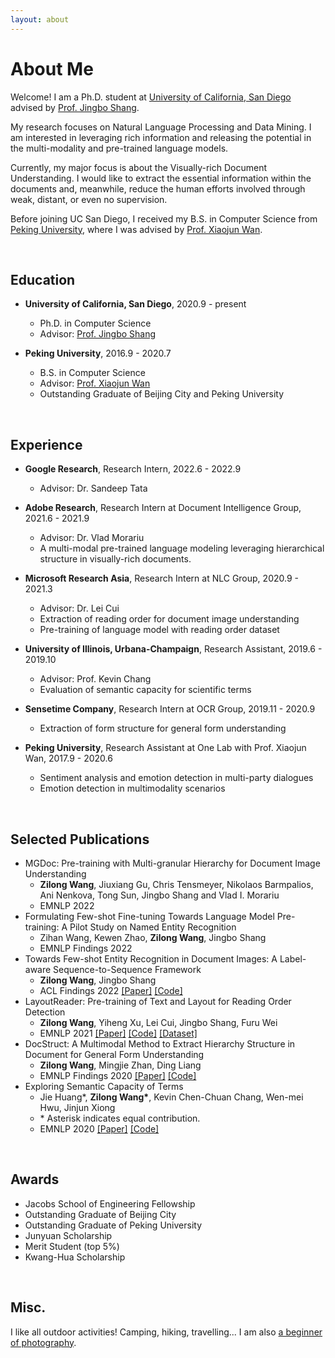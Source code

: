 ```yaml
---
layout: about 
---
```


# About Me

Welcome! I am a Ph.D. student at [University of California, San Diego](https://ucsd.edu) advised by [Prof. Jingbo Shang](https://shangjingbo1226.github.io).

My research focuses on Natural Language Processing and Data Mining. I am interested in leveraging rich information and releasing the potential in the multi-modality and pre-trained language models.

Currently, my major focus is about the Visually-rich Document Understanding. I would like to extract the essential information within the documents and, meanwhile, reduce the human efforts involved through weak, distant, or even no supervision.

Before joining UC San Diego, I received my B.S. in Computer Science from [Peking University](https://english.pku.edu.cn), where I was advised by [Prof. Xiaojun Wan](https://wanxiaojun.github.io).

<br/>

## Education

* **University of California, San Diego**, 2020.9 - present
  * Ph.D. in Computer Science
  * Advisor: [Prof. Jingbo Shang](https://shangjingbo1226.github.io)

* **Peking University**, 2016.9 - 2020.7
  * B.S. in Computer Science
  * Advisor: [Prof. Xiaojun Wan](https://wanxiaojun.github.io)
  * Outstanding Graduate of Beijing City and Peking University

<br/>

## Experience

* **Google Research**, Research Intern, 2022.6 - 2022.9
  * Advisor: Dr. Sandeep Tata

* **Adobe Research**, Research Intern at Document Intelligence Group, 2021.6 - 2021.9
  * Advisor: Dr. Vlad Morariu
  * A multi-modal pre-trained language modeling leveraging hierarchical structure in visually-rich documents.

* **Microsoft Research Asia**, Research Intern at NLC Group, 2020.9 - 2021.3
  * Advisor: Dr. Lei Cui
  * Extraction of reading order for document image understanding
  * Pre-training of language model with reading order dataset

* **University of Illinois, Urbana-Champaign**, Research Assistant, 2019.6 - 2019.10
  * Advisor: Prof. Kevin Chang
  * Evaluation of semantic capacity for scientific terms

* **Sensetime Company**, Research Intern at OCR Group, 2019.11 - 2020.9
  * Extraction of form structure for general form understanding

* **Peking University**, Research Assistant at One Lab with Prof. Xiaojun Wan, 2017.9 - 2020.6
  * Sentiment analysis and emotion detection in multi-party dialogues
  * Emotion detection in multimodality scenarios

<br/>

## Selected Publications
* MGDoc: Pre-training with Multi-granular Hierarchy for Document Image Understanding
  * **Zilong Wang**, Jiuxiang Gu, Chris Tensmeyer, Nikolaos Barmpalios, Ani Nenkova, Tong Sun, Jingbo Shang and Vlad I. Morariu
  * EMNLP 2022
* Formulating Few-shot Fine-tuning Towards Language Model Pre-training: A Pilot Study on Named Entity Recognition
  * Zihan Wang, Kewen Zhao, **Zilong Wang**, Jingbo Shang
  * EMNLP Findings 2022
* Towards Few-shot Entity Recognition in Document Images: A Label-aware Sequence-to-Sequence Framework
  * **Zilong Wang**, Jingbo Shang
  * ACL Findings 2022 [[Paper]](https://arxiv.org/pdf/2204.05819) [[Code]](https://github.com/zlwang-cs/LASER-release)
* LayoutReader: Pre-training of Text and Layout for Reading Order Detection
  * **Zilong Wang**, Yiheng Xu, Lei Cui, Jingbo Shang, Furu Wei
  * EMNLP 2021 [[Paper]](https://arxiv.org/pdf/2108.11591) [[Code]](https://github.com/microsoft/unilm/tree/master/layoutreader) [[Dataset]](https://github.com/doc-analysis/ReadingBank)
* DocStruct: A Multimodal Method to Extract Hierarchy Structure in Document for General Form Understanding
  * **Zilong Wang**, Mingjie Zhan, Ding Liang
  * EMNLP Findings 2020 [[Paper]](https://arxiv.org/pdf/2010.11685) [[Code]](https://github.com/zlwang-cs/DocStruct)
* Exploring Semantic Capacity of Terms
  * Jie Huang\*, **Zilong Wang\***, Kevin Chen-Chuan Chang, Wen-mei Hwu, Jinjun Xiong
  * \* Asterisk indicates equal contribution.
  * EMNLP 2020 [[Paper]](https://arxiv.org/pdf/2010.01898) [[Code]](https://github.com/c3sr/semantic-capacity)

<br/>

## Awards

* Jacobs School of Engineering Fellowship
* Outstanding Graduate of Beijing City
* Outstanding Graduate of Peking University
* Junyuan Scholarship
* Merit Student (top 5%)
* Kwang-Hua Scholarship

<br/>

## Misc.

I like all outdoor activities! Camping, hiking, travelling... I am also [a beginner of photography](https://www.instagram.com/zlw.lens/).
